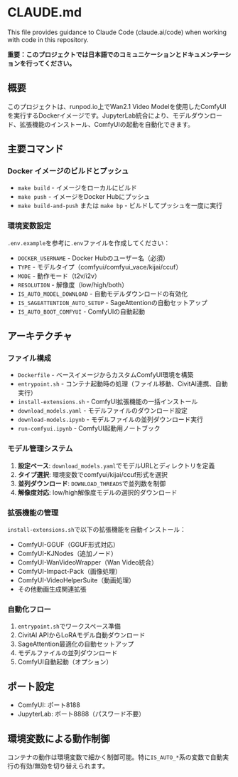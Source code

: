 # CLAUDE.md

This file provides guidance to Claude Code (claude.ai/code) when working with code in this repository.

**重要：このプロジェクトでは日本語でのコミュニケーションとドキュメンテーションを行ってください。**

## 概要

このプロジェクトは、runpod.io上でWan2.1 Video Modelを使用したComfyUIを実行するDockerイメージです。JupyterLab統合により、モデルダウンロード、拡張機能のインストール、ComfyUIの起動を自動化できます。

## 主要コマンド

### Docker イメージのビルドとプッシュ
- `make build` - イメージをローカルにビルド
- `make push` - イメージをDocker Hubにプッシュ  
- `make build-and-push` または `make bp` - ビルドしてプッシュを一度に実行

### 環境変数設定
`.env.example`を参考に`.env`ファイルを作成してください：
- `DOCKER_USERNAME` - Docker Hubのユーザー名（必須）
- `TYPE` - モデルタイプ（comfyui/comfyui_vace/kijai/ccuf）
- `MODE` - 動作モード（t2v/i2v）
- `RESOLUTION` - 解像度（low/high/both）
- `IS_AUTO_MODEL_DOWNLOAD` - 自動モデルダウンロードの有効化
- `IS_SAGEATTENTION_AUTO_SETUP` - SageAttentionの自動セットアップ
- `IS_AUTO_BOOT_COMFYUI` - ComfyUIの自動起動

## アーキテクチャ

### ファイル構成
- `Dockerfile` - ベースイメージからカスタムComfyUI環境を構築
- `entrypoint.sh` - コンテナ起動時の処理（ファイル移動、CivitAI連携、自動実行）
- `install-extensions.sh` - ComfyUI拡張機能の一括インストール
- `download_models.yaml` - モデルファイルのダウンロード設定
- `download-models.ipynb` - モデルファイルの並列ダウンロード実行
- `run-comfyui.ipynb` - ComfyUI起動用ノートブック

### モデル管理システム
1. **設定ベース**: `download_models.yaml`でモデルURLとディレクトリを定義
2. **タイプ選択**: 環境変数でcomfyui/kijai/ccuf形式を選択
3. **並列ダウンロード**: `DOWNLOAD_THREADS`で並列数を制御
4. **解像度対応**: low/high解像度モデルの選択的ダウンロード

### 拡張機能の管理
`install-extensions.sh`で以下の拡張機能を自動インストール：
- ComfyUI-GGUF（GGUF形式対応）
- ComfyUI-KJNodes（追加ノード）
- ComfyUI-WanVideoWrapper（Wan Video統合）
- ComfyUI-Impact-Pack（画像処理）
- ComfyUI-VideoHelperSuite（動画処理）
- その他動画生成関連拡張

### 自動化フロー
1. `entrypoint.sh`でワークスペース準備
2. CivitAI APIからLoRAモデル自動ダウンロード
3. SageAttention最適化の自動セットアップ
4. モデルファイルの並列ダウンロード
5. ComfyUI自動起動（オプション）

## ポート設定
- ComfyUI: ポート8188
- JupyterLab: ポート8888（パスワード不要）

## 環境変数による動作制御
コンテナの動作は環境変数で細かく制御可能。特に`IS_AUTO_*`系の変数で自動実行の有効/無効を切り替えられます。